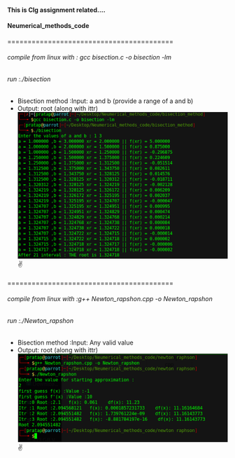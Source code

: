 #### This is Clg assignment related....
#### Neumerical_methods_code
=========================================
###### compile from linux with : gcc bisection.c -o bisection -lm
###### run :./bisection

* Bisection method :Input: a and b (provide a range of a and b)
* Output: root (along with ittr)
![Output](https://github.com/Pratap2018/Neumerical_methods_code/blob/master/bisection_method/bisection.png)
:v:
####
=========================================
###### compile from linux with :g++ Newton_rapshon.cpp -o Newton_rapshon
###### run :./Newton_rapshon

* Bisection method :Input: Any valid value
* Output: root (along with ittr)
![Output](https://github.com/Pratap2018/Neumerical_methods_code/blob/master/newton%20raphson/newton.png)
:v:
